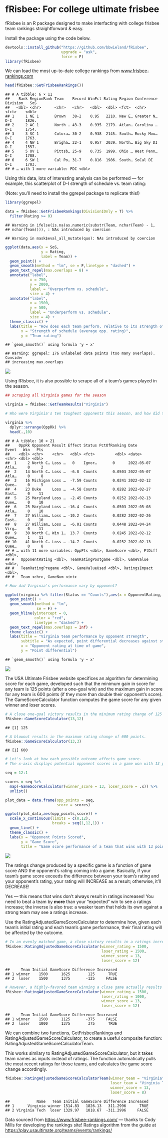 
# fRisbee: For college ultimate frisbee

fRisbee is an R package designed to make interfacting with college
frisbee team rankings straightforward & easy.

Install the package using the code below.

``` r
devtools::install_github("https://github.com/bbwieland/fRisbee",
                         upgrade = "ask",
                         force = F)
library(fRisbee)
```

We can load the most up-to-date college rankings from
www.frisbee-rankings.com

``` r
head(fRisbee::GetFrisbeeRankings())
```

    ## # A tibble: 6 × 11
    ##    Rank RegionRank Team    Record WinPct Rating Region Conference Division   SoS
    ##   <dbl> <chr>      <chr>   <chr>   <dbl>  <dbl> <fct>  <chr>      <fct>    <dbl>
    ## 1     1 NE 1       Brown   38-2    0.95   2210. New E… Greater N… D-I      1826.
    ## 2     2 AC 1       North … 43-3    0.935  2179. Atlan… Carolina … D-I      1754.
    ## 3     3 SC 1       Colora… 30-2    0.938  2145. South… Rocky Mou… D-I      1763.
    ## 4     4 NW 1       Brigha… 22-1    0.957  2039. North… Big Sky DI D-I      1557.
    ## 5     5 OV 1       Pittsb… 25-9    0.735  1999. Ohio … West Penn… D-I      1788.
    ## 6     6 SW 1       Cal Po… 31-7    0.816  1986. South… SoCal DI   D-I      1703.
    ## # … with 1 more variable: PDC <dbl>

Using this data, lots of interesting analysis can be performed — for
example, this scatterplot of D-I strength of schedule vs. team rating:

(Note: you’ll need to install the ggrepel package to replicate this!)

``` r
library(ggrepel)

data = fRisbee::GetFrisbeeRankings(DivisionIOnly = T) %>%
  filter(Rating >= 0)
```

    ## Warning in ifelse(is.na(as.numeric(substr(Team, nchar(Team) - 1,
    ## nchar(Team)))), : NAs introduced by coercion

    ## Warning in mask$eval_all_mutate(quo): NAs introduced by coercion

``` r
ggplot(data,aes(x = SoS,
                y = Rating,
                label = Team)) +
  geom_point() +
  geom_smooth(method = "lm", se = F,linetype = "dashed") +
  geom_text_repel(max.overlaps = 8) +
  annotate("label",
           x = 750, 
           y = 2000, 
           label = "Overperform vs. schedule",
           size = 4) +
  annotate("label",
           x = 1500, 
           y = 500, 
           label = "Underperform vs. schedule",
           size = 4) +
  theme_classic() +
  labs(title = "How does each team perform, relative to its strength of schedule?",
       x = "Strength of schedule (average opp. rating)",
       y = "Team rating")
```

    ## `geom_smooth()` using formula 'y ~ x'

    ## Warning: ggrepel: 176 unlabeled data points (too many overlaps). Consider
    ## increasing max.overlaps

![](README_files/figure-gfm/unnamed-chunk-3-1.png)<!-- -->

Using fRisbee, it is also possible to scrape all of a team’s games
played in the season.

``` r
## scraping all Virginia games for the season

virginia = fRisbee::GetTeamResults("Virginia")

# Who were Virginia's ten toughest opponents this season, and how did they perform against them? 

virginia %>% 
  dplyr::arrange(OppRk) %>% 
  head(.,10)
```

    ## # A tibble: 10 × 21
    ##    OppRk Opponent Result Effect Status PctOfRanking Date       Event   Win   Pts
    ##    <dbl> <chr>    <chr>   <dbl> <fct>         <dbl> <date>     <chr> <dbl> <dbl>
    ##  1     2 North C… Loss …   0    Ignor…       0      2022-05-07 Atla…     0     2
    ##  2    14 North C… Loss …  -6.8  Counts       0.0503 2022-05-07 Atla…     0     8
    ##  3    16 Michigan Loss …  -7.59 Counts       0.0241 2022-02-12 Quee…     0     5
    ##  4    23 Duke     Loss …  -4.58 Counts       0.0282 2022-02-27 East…     0    11
    ##  5    25 Maryland Loss …  -2.45 Counts       0.0252 2022-02-13 Quee…     0    10
    ##  6    25 Maryland Loss … -16.4  Counts       0.0503 2022-05-08 Atla…     0    10
    ##  7    27 William… Loss … -10.2  Counts       0.0282 2022-02-26 East…     0    10
    ##  8    27 William… Loss …  -6.01 Counts       0.0448 2022-04-24 Virg…     0    11
    ##  9    30 North C… Win 1…  13.7  Counts       0.0245 2022-02-12 Quee…     1    11
    ## 10    41 North C… Loss … -14.7  Counts       0.0252 2022-02-13 Quee…     0     8
    ## # … with 11 more variables: OppPts <dbl>, GameScore <dbl>, PtDiff <dbl>,
    ## #   OpponentRating <dbl>, TeamRatingPostgame <dbl>, GameValue <dbl>,
    ## #   TeamRatingPregame <dbl>, GameValueUsed <dbl>, RatingsImpact <dbl>,
    ## #   Team <chr>, GameNum <int>

``` r
# How did Virginia's performance vary by opponent? 

ggplot(virginia %>% filter(Status == "Counts"),aes(x = OpponentRating, y = PtDiff,label = Opponent)) +
  geom_point() + 
  geom_smooth(method = "lm",
              se = F) +
  geom_hline(yintercept = 0,
             color = "red", 
             linetype = "dashed") +
  geom_text_repel(max.overlaps = Inf) +
  theme_classic() +
  labs(title = "Virginia team performance by opponent strength",
       subtitle = "As expected, point differential decreases against stronger opponents.",
       x = "Opponent rating at time of game",
       y = "Point differential")
```

    ## `geom_smooth()` using formula 'y ~ x'

![](README_files/figure-gfm/unnamed-chunk-4-1.png)<!-- -->

The USA Ultimate Frisbee website specifices an algorithm for determining
score for each game, developed such that the minimum gain in score for
any team is 125 points (after a one-goal win) and the maximum gain in
score for any team is 600 points (if they more than double their
opponent’s score). The GameScoreCalculator function computes the game
score for any given winner and loser scores.

``` r
# A close one-goal victory results in the minimum rating change of 125 points.
fRisbee::GameScoreCalculator(13,12)
```

    ## [1] 125

``` r
# A blowout results in the maximum rating change of 600 points.
fRisbee::GameScoreCalculator(13,3)
```

    ## [1] 600

``` r
# Let's look at how each possible outcome affects game score. 
# The x-axis displays potential opponent scores in a game won with 13 points.

seq = 12:1

scores = seq %>%
  map(~GameScoreCalculator(winner_score = 13, loser_score = .x)) %>%
  unlist()

plot_data = data.frame(opp_points = seq, 
                       score = scores)

ggplot(plot_data,aes(opp_points,score)) +
  scale_x_continuous(limits = c(0,12),
                     breaks = seq(1,12,1)) +
  geom_line() +
  theme_classic() +
  labs(x = "Opponent Points Scored",
       y = "Game Score",
       title = "Game score performance of a team that wins with 13 points")
```

![](README_files/figure-gfm/unnamed-chunk-5-1.png)<!-- -->

The ratings change produced by a specific game is a function of game
score AND the opponent’s rating coming into a game. Basically, if your
team’s game score exceeds the difference between your team’s rating and
your opponent’s rating, your rating will INCREASE as a result;
otherwise, it’ll DECREASE!

Yes — this means that wins don’t always result in ratings increases! You
need to beat a team by **more** than your “expected” win to see a
ratings increase; the inverse is also true: a weaker team that holds its
own against a strong team may see a ratings increase.

Use the RatingAdjustedGameScoreCalculator to determine how, given each
team’s initial rating and each team’s game performance, their final
rating will be affected by the outcome.

``` r
# In an evenly matched game, a close victory results in a ratings increase.
fRisbee::RatingAdjustedGameScoreCalculator(winner_rating = 1500,
                                           loser_rating = 1500,
                                           winner_score = 13, 
                                           loser_score = 12)
```

    ##     Team Initial GameScore Difference Increased
    ## 1 winner    1500      1625        125      TRUE
    ## 2  loser    1500      1375       -125     FALSE

``` r
# However, a highly-favored team winning a close game actually results in a ratings increase for the LOSING team.
fRisbee::RatingAdjustedGameScoreCalculator(winner_rating = 1500,
                                           loser_rating = 1000,
                                           winner_score = 13, 
                                           loser_score = 12)
```

    ##     Team Initial GameScore Difference Increased
    ## 1 winner    1500      1125       -375     FALSE
    ## 2  loser    1000      1375        375      TRUE

We can combine two functions, GetFrisbeeRankings and
RatingAdjustedGameScoreCalculator, to create a useful composite
function: RatingAdjustedGameScoreCalculatorTeam.

This works similary to RatingAdjustedGameScoreCalculator, but it takes
team names as inputs instead of ratings. The function automatically
pulls the most recent ratings for those teams, and calculates the game
score change accordingly.

``` r
fRisbee::RatingAdjustedGameScoreCalculatorTeam(winner_team = "Virginia",
                                               loser_team = "Virginia Tech",
                                               winner_score = 13, 
                                               loser_score = 8)
```

    ##            Name   Team Initial GameScore Difference Increased
    ## 1      Virginia winner 1514.83   1826.13   311.2996      TRUE
    ## 2 Virginia Tech  loser 1329.97   1018.67  -311.2996     FALSE

Data sourced from <https://www.frisbee-rankings.com/> — thanks to Cody
Mills for developing the rankings site! Ratings algorithm from the guide
at <https://play.usaultimate.org/teams/events/rankings/>
